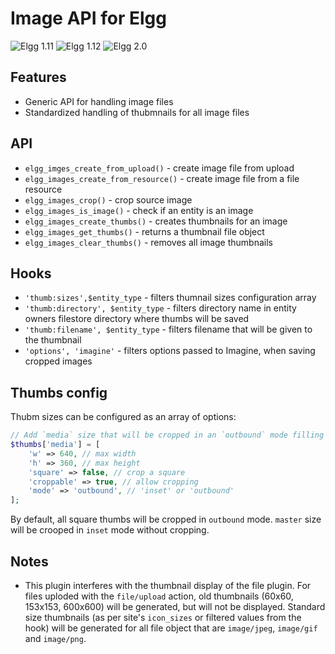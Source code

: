 Image API for Elgg
==================
![Elgg 1.11](https://img.shields.io/badge/Elgg-1.11.x-orange.svg?style=flat-square)
![Elgg 1.12](https://img.shields.io/badge/Elgg-1.12.x-orange.svg?style=flat-square)
![Elgg 2.0](https://img.shields.io/badge/Elgg-2.0.x-orange.svg?style=flat-square)

## Features

 * Generic API for handling image files
 * Standardized handling of thubmnails for all image files

## API

 * `elgg_imges_create_from_upload()` - create image file from upload
 * `elgg_images_create_from_resource()` - create image file from a file resource
 * `elgg_images_crop()` - crop source image
 * `elgg_images_is_image()` - check if an entity is an image
 * `elgg_images_create_thumbs()` - creates thumbnails for an image
 * `elgg_images_get_thumbs()` - returns a thumbnail file object
 * `elgg_images_clear_thumbs()` - removes all image thumbnails

## Hooks

 * `'thumb:sizes',$entity_type` - filters thumnail sizes configuration array
 * `'thumb:directory', $entity_type` - filters directory name in entity owners filestore directory where thumbs will be saved
 * `'thumb:filename', $entity_type` - filters filename that will be given to the thumbnail
 * `'options', 'imagine'` - filters options passed to Imagine, when saving cropped images

## Thumbs config

Thubm sizes can be configured as an array of options:

```php
// Add `media` size that will be cropped in an `outbound` mode filling a 640x360 container.
$thumbs['media'] = [
	'w' => 640, // max width
	'h' => 360, // max height
	'square' => false, // crop a square
	'croppable' => true, // allow cropping
	'mode' => 'outbound', // 'inset' or 'outbound'
];
```
By default, all square thumbs will be cropped in `outbound` mode.
`master` size will be crooped in `inset` mode without cropping.

## Notes

* This plugin interferes with the thumbnail display of the file plugin. For files uploded with the `file/upload` action,
old thumbnails (60x60, 153x153, 600x600) will be generated, but will not be displayed.
Standard size thumbnails (as per site's `icon_sizes` or filtered values from the hook) will be generated for all file object
that are `image/jpeg`, `image/gif` and `image/png`.